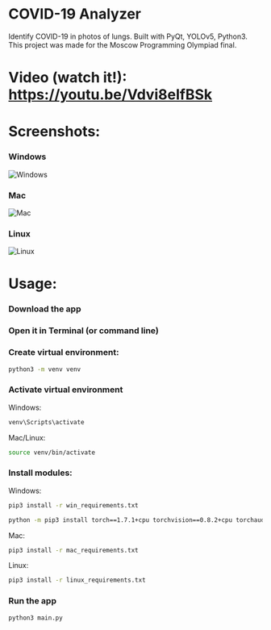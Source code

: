 # COVID-19 Analyzer
Identify COVID-19 in photos of lungs. Built with PyQt, YOLOv5, Python3. This project was made for the Moscow Programming Olympiad final.
# Video (watch it!): https://youtu.be/Vdvi8eIfBSk
# Screenshots:
### Windows  
![Windows](https://i.imgur.com/eZYfdvW.png)  
### Mac  
![Mac](https://i.imgur.com/1CJGxiq.png)  
### Linux  
![Linux](https://i.imgur.com/s7nm2bS.png)  
# Usage:
### Download the app  

### Open it in Terminal (or command line)  

### Create virtual environment:
``` bash
python3 -m venv venv
```
### Activate virtual environment
Windows:
``` bash
venv\Scripts\activate
```
Mac/Linux:
``` bash
source venv/bin/activate
```
### Install modules:
Windows:
``` bash
pip3 install -r win_requirements.txt
```
``` bash
python -m pip3 install torch==1.7.1+cpu torchvision==0.8.2+cpu torchaudio===0.7.2 -f https://download.pytorch.org/whl/torch_stable.html
```
Mac:
``` bash
pip3 install -r mac_requirements.txt
```
Linux:
``` bash
pip3 install -r linux_requirements.txt
```
### Run the app
``` bash
python3 main.py 
```
